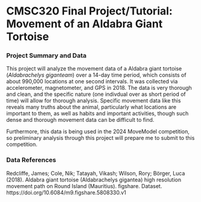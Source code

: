 # CMSC320 Final Project/Tutorial: Movement of an Aldabra Giant Tortoise


<h3>Project Summary and Data</h3>

This project will analyze the movement data of a Aldabra giant tortoise (<i>Aldabrachelys giganteam</i>) over a 14-day time period, which consists of about 990,000 locations at one second intervals. It was collected via accelerometer, magnetometer, and GPS in 2018. The data is very thorough and clean, and the specific nature (one indivdual over as short period of time) will allow for thorough analysis. Specific movement data like this reveals many truths about the animal, particularly what locations are important to them, as well as habits and important activities, though such dense and thorough movement data can be difficult to find.

Furthermore, this data is being used in the 2024 MoveModel competition, so preliminary analysis through this project will prepare me to submit to this competition.


<h3>Data References</h3>
Redcliffe, James; Cole, Nik; Tatayah, Vikash; Wilson, Rory; Börger, Luca (2018). Aldabra giant tortoise (Aldabrachelys gigantea) high resolution movement path on Round Island (Mauritius). figshare. Dataset. https://doi.org/10.6084/m9.figshare.5808330.v1
